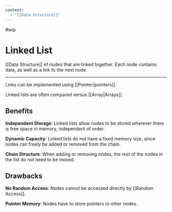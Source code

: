 ```yaml
---
context:
  - "[[Data Structure]]"
---
```


#wip

# Linked List

[[Data Structure]] of nodes that are linked together. Each node contains data, as well as a link to the next node.

---

Links can be implemented using [[Pointer|pointers]].

Linked lists are often compared versus [[Array|Arrays]].

## Benefits

**Independent Storage**: Linked lists allow nodes to be stored wherever there is free space in memory, independent of order.

**Dynamic Capacity**: Linked lists do not have a fixed memory size, since nodes can freely be added or removed from the chain.

**Chain Structure**: When adding or removing nodes, the rest of the nodes in the list do not need to be moved.

## Drawbacks

**No Random Access**: Nodes cannot be accessed directly by [[Random Access]].

**Pointer Memory**: Nodes have to store pointers to other nodes.
